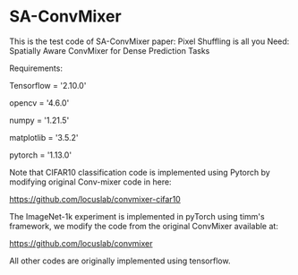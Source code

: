 # SA-ConvMixer

This is the test code of SA-ConvMixer paper: Pixel Shuffling is all you Need: Spatially Aware ConvMixer for Dense Prediction Tasks

Requirements:

Tensorflow = '2.10.0'

opencv = '4.6.0'

numpy = '1.21.5'

matplotlib = '3.5.2'

pytorch = '1.13.0'


Note that CIFAR10 classification code is implemented using Pytorch by modifying original Conv-mixer code in here:

https://github.com/locuslab/convmixer-cifar10

The ImageNet-1k experiment is implemented in pyTorch using timm's framework, we modify the code from the original ConvMixer available at:

https://github.com/locuslab/convmixer

All other codes are originally implemented using tensorflow.
